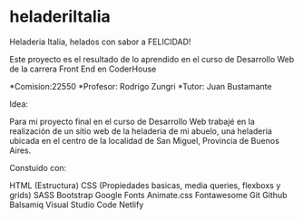 # heladeriItalia
Heladeria Italia, helados con sabor a FELICIDAD!

Este proyecto es el resultado de lo aprendido en el curso de Desarrollo Web de la carrera Front End en CoderHouse

*Comision:22550
*Profesor: Rodrigo Zungri
*Tutor: Juan Bustamante

Idea:

Para mi proyecto final en el curso de Desarrollo Web trabajé en la realización de un sitio web de la heladeria de mi abuelo, una heladeria ubicada en el centro de la localidad de San Miguel, Provincia de Buenos Aires.

Constuido con:

HTML (Estructura)
CSS (Propiedades basicas, media queries, flexboxs y grids)
SASS
Bootstrap
Google Fonts
Animate.css
Fontawesome
Git
Github
Balsamiq
Visual Studio Code
Netlify


